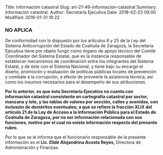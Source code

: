 Title: Información catastral
Slug: art-21-49-informacion-catastral
Summary: Información catastral.
Author: Secretaría Ejecutiva
Date: 2018-02-23 09:00
Modified: 2019-01-31 16:22


 <script src="../date.js"></script>
 <div id="date"> </div>


### NO APLICA

De conformidad con lo dispuesto por los artículos 8 y 25 de la Ley del Sistema Anticorrupción del Estado de Coahuila de Zaragoza, la Secretaría Ejecutiva tiene por objeto fungir como órgano de apoyo técnico del Comité Coordinador del Sistema Estatal, que es la instancia responsable de establecer mecanismos de coordinación entre los integrantes del Sistema Estatal, y de éste con el Sistema Nacional, y tiene bajo su encargo el diseño, promoción y evaluación de políticas públicas locales de prevención y combate a la corrupción, a efecto de proveerle la asistencia técnica, así como los insumos necesarios para el desempeño de sus atribuciones.

**Por lo anterior, es que ésta Secretaría Ejecutiva no cuenta con información catastral consistente en cartografía catastral por sector, manzana y lote, y las tablas de valores por sección, calles y avenidas, con inclusión de deméritos eventuales; a que se refiere la fracción XLIX del artículo 21 de la Ley de Acceso a la Información Pública para el Estado de Coahuila de Zaragoza, por no ser información relacionada con sus funciones, motivo por el cual no existe información respecto del presente rubro.**

Por lo que se le informa que el funcionario responsable de la presente información es el **Lic. Elidé Alejandrina Acosta Reyes,** Directora de Administración y Finanzas.
